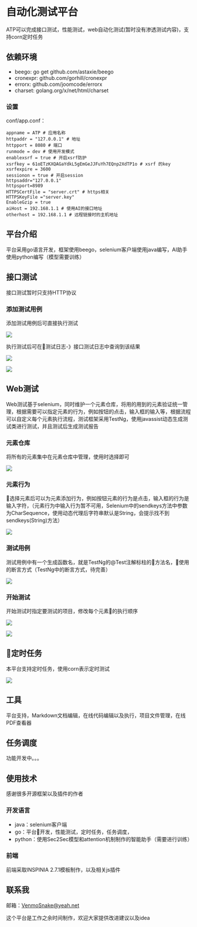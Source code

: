 # 自动化测试平台
ATP可以完成接口测试，性能测试，web自动化测试(暂时没有渗透测试内容)，支持corn定时任务

## 依赖环境
+ beego: go get  github.com/astaxie/beego
+ cronexpr: github.com/gorhill/cronexpr
+ errorx: github.com/joomcode/errorx
+ charset: golang.org/x/net/html/charset

### 设置
conf/app.conf：

```
appname = ATP # 应用名称
httpaddr = "127.0.0.1" # 地址
httpport = 8080 # 端口
runmode = dev # 使用开发模式
enablexsrf = true # 开启xsrf防护
xsrfkey = 61oETzKXQAGaYdkL5gEmGeJJFuYh7EQnp2XdTP1o # xsrf 的key
xsrfexpire = 3600
sessionon = true # 开启session
httpsaddr="127.0.0.1" 
httpsport=8989
HTTPSCertFile = "server.crt" # https相关
HTTPSKeyFile ="server.key"
EnableGzip = true
aiHost = 192.168.1.1 # 使用AI的接口地址
otherhost = 192.168.1.1 # 远程链接时的主机地址
```


## 平台介绍
平台采用go语言开发，框架使用beego，selenium客户端使用java编写，AI助手使用python编写（模型需要训练）

## 接口测试
接口测试暂时只支持HTTP协议

### 添加测试用例
添加测试用例后可直接执行测试

![](./image/接口测试.png)

执行测试后可在测试日志-》接口测试日志中查询到该结果

![](./image/接口测试结果1.png)

![](./image/接口测试结果2.png)


## Web测试
Web测试基于selenium，同时维护一个元素仓库，将用的用到的元素验证统一管理，根据需要可以指定元素的行为，例如按钮的点击，输入框的输入等，根据流程可以自定义每个元素执行流程，测试框架采用TestNg，使用javassist动态生成测试类进行测试，并且测试后生成测试报告

### 元素仓库
将所有的元素集中在元素仓库中管理，使用时选择即可

![](./image/元素仓库.png)

### 元素行为
选择元素后可以为元素添加行为，例如按钮元素的行为是点击，输入框的行为是输入字符，（元素行为中输入行为暂不可用，Selenium中的sendkeys方法中参数为CharSequence，使用动态代理后字符串默认是String，会提示找不到sendkeys(String)方法）

![](./image/元素行为.png)

### 测试用例
测试用例中有一个生成函数名，就是TestNg的@Test注解标柱的方法名，使用的断言方式（TestNg中的断言方式，待完善）

![](./image/测试用例.png)

### 开始测试
开始测试时指定要测试的项目，修改每个元素的执行顺序

![](./image/开始测试.png)

![](./image/执行顺序.png)


## 定时任务
本平台支持定时任务，使用corn表示定时测试

![](./image/定时任务.png)

## 工具
平台支持，Markdown文档编辑，在线代码编辑以及执行，项目文件管理，在线PDF查看器

## 任务调度
功能开发中。。。


## 使用技术
感谢很多开源框架以及插件的作者
### 开发语言
+ java：selenium客户端
+ go：平台开发，性能测试，定时任务，任务调度，
+ python：使用Sec2Sec模型和attention机制制作的智能助手（需要进行训练）

### 前端
前端采取INSPINIA 2.7.1模板制作，以及相关js插件


## 联系我
邮箱：VenmoSnake@yeah.net

这个平台是工作之余时间制作，欢迎大家提供改进建议以及idea


